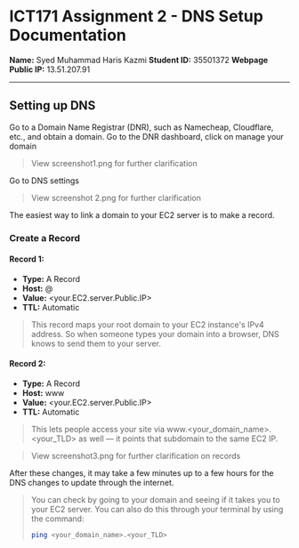 # ICT171 Assignment 2 - DNS Setup Documentation

**Name:** Syed Muhammad Haris Kazmi 
**Student ID:** 35501372
**Webpage Public IP:** 13.51.207.91

---

## Setting up DNS

Go to a Domain Name Registrar (DNR), such as Namecheap, Cloudflare, etc., and obtain a domain. Go to the DNR dashboard, click on manage your domain
>View screenshot1.png for further clarification

Go to DNS settings
>View screenshot 2.png for further clarification

The easiest way to link a domain to your EC2 server is to make a record.

### Create a Record

#### Record 1:
- **Type:** A Record
- **Host:** @
- **Value:** <your.EC2.server.Public.IP>
- **TTL:** Automatic

>This record maps your root domain to your EC2 instance's IPv4 address. So when someone types your domain into a browser, DNS knows to send them to your server.

#### Record 2: 
- **Type:** A Record
- **Host:** www
- **Value:** <your.EC2.server.Public.IP>
- **TTL:** Automatic

>This lets people access your site via www.<your_domain_name>.<your_TLD> as well — it points that subdomain to the same EC2 IP.

>View screenshot3.png for further clarification on records

After these changes, it may take a few minutes up to a few hours for the DNS changes to update through the internet.
>You can check by going to your domain and seeing if it takes you to your EC2 server. You can also do this through your terminal by using the command:
>```bash
>ping <your_domain_name>.<your_TLD>
>```

